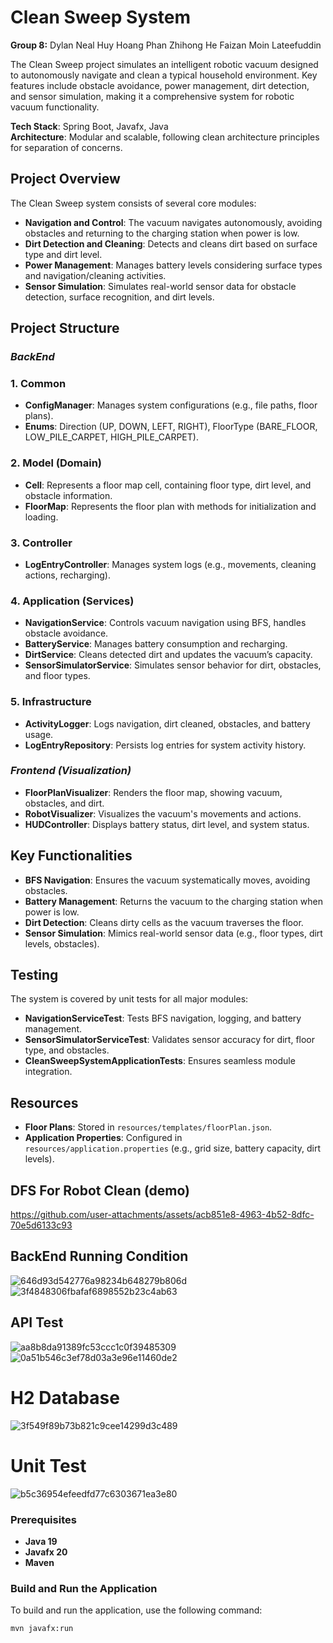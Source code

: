 # Clean Sweep System

**Group 8:** 
	Dylan Neal
	Huy Hoang Phan
	Zhihong He
	Faizan Moin Lateefuddin

The Clean Sweep project simulates an intelligent robotic vacuum designed to autonomously navigate and clean a typical household environment. Key features include obstacle avoidance, power management, dirt detection, and sensor simulation, making it a comprehensive system for robotic vacuum functionality.

**Tech Stack**: Spring Boot, Javafx, Java  
**Architecture**: Modular and scalable, following clean architecture principles for separation of concerns.

## Project Overview
The Clean Sweep system consists of several core modules:

- **Navigation and Control**: The vacuum navigates autonomously, avoiding obstacles and returning to the charging station when power is low.
- **Dirt Detection and Cleaning**: Detects and cleans dirt based on surface type and dirt level.
- **Power Management**: Manages battery levels considering surface types and navigation/cleaning activities.
- **Sensor Simulation**: Simulates real-world sensor data for obstacle detection, surface recognition, and dirt levels.

## Project Structure

### ***BackEnd***
### 1. Common
- **ConfigManager**: Manages system configurations (e.g., file paths, floor plans).
- **Enums**: Direction (UP, DOWN, LEFT, RIGHT), FloorType (BARE_FLOOR, LOW_PILE_CARPET, HIGH_PILE_CARPET).

### 2. Model (Domain)
- **Cell**: Represents a floor map cell, containing floor type, dirt level, and obstacle information.
- **FloorMap**: Represents the floor plan with methods for initialization and loading.

### 3. Controller
- **LogEntryController**: Manages system logs (e.g., movements, cleaning actions, recharging).

### 4. Application (Services)
- **NavigationService**: Controls vacuum navigation using BFS, handles obstacle avoidance.
- **BatteryService**: Manages battery consumption and recharging.
- **DirtService**: Cleans detected dirt and updates the vacuum’s capacity.
- **SensorSimulatorService**: Simulates sensor behavior for dirt, obstacles, and floor types.

### 5. Infrastructure
- **ActivityLogger**: Logs navigation, dirt cleaned, obstacles, and battery usage.
- **LogEntryRepository**: Persists log entries for system activity history.

### ***Frontend (Visualization)***
- **FloorPlanVisualizer**: Renders the floor map, showing vacuum, obstacles, and dirt.
- **RobotVisualizer**: Visualizes the vacuum's movements and actions.
- **HUDController**: Displays battery status, dirt level, and system status.

## Key Functionalities
- **BFS Navigation**: Ensures the vacuum systematically moves, avoiding obstacles.
- **Battery Management**: Returns the vacuum to the charging station when power is low.
- **Dirt Detection**: Cleans dirty cells as the vacuum traverses the floor.
- **Sensor Simulation**: Mimics real-world sensor data (e.g., floor types, dirt levels, obstacles).

## Testing
The system is covered by unit tests for all major modules:

- **NavigationServiceTest**: Tests BFS navigation, logging, and battery management.
- **SensorSimulatorServiceTest**: Validates sensor accuracy for dirt, floor type, and obstacles.
- **CleanSweepSystemApplicationTests**: Ensures seamless module integration.

## Resources
- **Floor Plans**: Stored in `resources/templates/floorPlan.json`.
- **Application Properties**: Configured in `resources/application.properties` (e.g., grid size, battery capacity, dirt levels).

## DFS For Robot Clean (demo)
https://github.com/user-attachments/assets/acb851e8-4963-4b52-8dfc-70e5d6133c93

## BackEnd Running Condition
![646d93d542776a98234b648279b806d](https://github.com/user-attachments/assets/bc8bfa85-1152-4e4e-913c-92b88df27ee4)
![3f4848306fbafaf6898552b23c4ab63](https://github.com/user-attachments/assets/bbc345d6-0caf-4f83-8faf-17ccd18aacc5)

## API Test
![aa8b8da91389fc53ccc1c0f39485309](https://github.com/user-attachments/assets/39121677-8d9c-4fa2-a0df-187fb19e42a2)
![0a51b546c3ef78d03a3e96e11460de2](https://github.com/user-attachments/assets/e8b97fbc-13f5-4c42-9a33-eb12ba8b0304)

# H2 Database
![3f549f89b73b821c9cee14299d3c489](https://github.com/user-attachments/assets/0d1411f0-27b1-4e6d-866b-f6393e5c7df2)

# Unit Test
![b5c36954efeedfd77c6303671ea3e80](https://github.com/user-attachments/assets/54661359-e6c0-459a-8073-a91774ae2056)

### Prerequisites
- **Java 19**
- **Javafx 20**
- **Maven**

### Build and Run the Application
To build and run the application, use the following command:
```sh
mvn javafx:run
